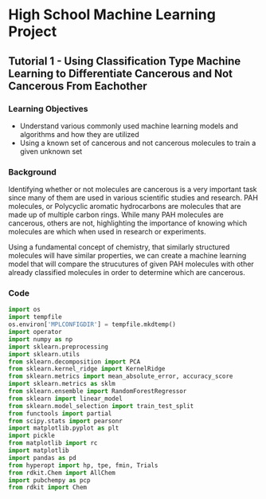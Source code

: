 # High School Machine Learning Project
## Tutorial 1 - Using Classification Type Machine Learning to Differentiate Cancerous and Not Cancerous From Eachother
### Learning Objectives

  * Understand various commonly used machine learning models and algorithms and how they are utilized
  * Using a known set of cancerous and not cancerous molecules to train a given unknown set
    
### Background

Identifying whether or not molecules are cancerous is a very important task since many of them are used in various scientific studies and research. PAH molecules, or Polycyclic aromatic hydrocarbons are molecules that are made up of multiple carbon rings. While many PAH molecules are cancerous, others are not, highlighting the importance of knowing which molecules are which when used in research or experiments. 

Using a fundamental concept of chemistry, that similarly structured molecules will have similar properties, we can create a machine learning model that will compare the strucutures of given PAH molecules with other already classified molecules in order to determine which are cancerous.

### Code

```python
import os    
import tempfile
os.environ['MPLCONFIGDIR'] = tempfile.mkdtemp()
import operator
import numpy as np
import sklearn.preprocessing
import sklearn.utils
from sklearn.decomposition import PCA 
from sklearn.kernel_ridge import KernelRidge
from sklearn.metrics import mean_absolute_error, accuracy_score
import sklearn.metrics as sklm
from sklearn.ensemble import RandomForestRegressor
from sklearn import linear_model
from sklearn.model_selection import train_test_split
from functools import partial
from scipy.stats import pearsonr
import matplotlib.pyplot as plt
import pickle
from matplotlib import rc
import matplotlib
import pandas as pd
from hyperopt import hp, tpe, fmin, Trials
from rdkit.Chem import AllChem
import pubchempy as pcp
from rdkit import Chem
```


